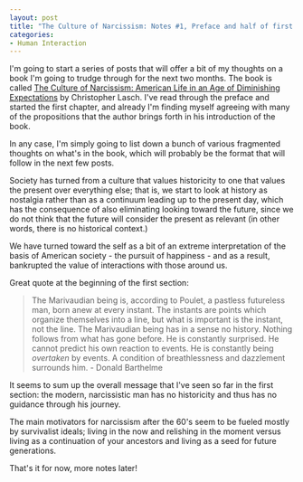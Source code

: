 ```yaml
--- 
layout: post
title: "The Culture of Narcissism: Notes #1, Preface and half of first section"
categories:
- Human Interaction
---
```

I'm going to start a series of posts that will offer a bit of my thoughts on a book I'm going to trudge through for the next two months.  The book is called <u>The Culture of Narcissism: American Life in an Age of Diminishing Expectations</u> by Christopher Lasch.  I've read through the preface and started the first chapter, and already I'm finding myself agreeing with many of the propositions that the author brings forth in his introduction of the book.

In any case, I'm simply going to list down a bunch of various fragmented thoughts on what's in the book, which will probably be the format that will follow in the next few posts.

Society has turned from a culture that values historicity to one that values the present over everything else; that is, we start to look at history as nostalgia rather than as a continuum leading up to the present day, which has the consequence of also eliminating looking toward the future, since we do not think that the future will consider the present as relevant (in other words, there is no historical context.)

We have turned toward the self as a bit of an extreme interpretation of the basis of American society - the pursuit of happiness - and as a result, bankrupted the value of interactions with those around us.

Great quote at the beginning of the first section:

<blockquote>The Marivaudian being is, according to Poulet, a pastless futureless man, born anew at every instant.  The instants are points which organize themselves into a line, but what is important is the instant, not the line.  The Marivaudian being has in a sense no history.  Nothing follows from what has gone before.  He is constantly surprised.  He cannot predict his own reaction to events.  He is constantly being <i>overtaken</i> by events.  A condition of breathlessness and dazzlement surrounds him.
- Donald Barthelme</blockquote>

It seems to sum up the overall message that I've seen so far in the first section: the modern, narcissistic man has no historicity and thus has no guidance through his journey.

The main motivators for narcissism after the 60's seem to be fueled mostly by survivalist ideals; living in the now and relishing in the moment versus living as a continuation of your ancestors and living as a seed for future generations.

That's it for now, more notes later!
